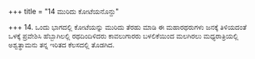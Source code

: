 +++
title = "14 ಮುರಿದು ಕೋಟೆಯನೊನ್ದು"

+++
14. ಒಂದು ಭಾಗದಲ್ಲಿ ಕೋಟೆಯನ್ನು ಮುರಿದು ತೆರಹು ಮಾಡಿ ಈ ಮಹಾರಥರುಗಳು ಜನಕ್ಕೆ ತಿಳಿಯದಂತೆ ಒಳಕ್ಕೆ ಪ್ರವೇಶಿಸಿ ಹೆಬ್ಬಾಗಿಲಲ್ಲಿ ರಥದಿಂದಿಳಿದರು ಕಾವಲುಗಾರರು ಬಳಲಿಕೆಯಿಂದ ಮಲಗಿರಲು ಮಧ್ಯರಾತ್ರಿಯಲ್ಲಿ ಅಶ್ವತ್ಥಾಮನು ತನ್ನ ಇರಿತದ ಕೆಲಸದಲ್ಲಿ ತೊಡಗಿದ.
